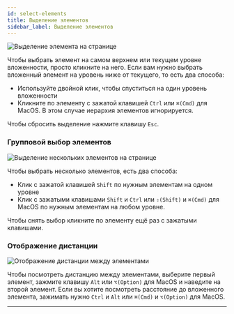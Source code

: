 ```yaml
---
id: select-elements
title: Выделение элементов
sidebar_label: Выделение элементов
---
```


![Выделение элемента на странице](https://test-upl.quarkly.io/60a657b1e3623a001f692958/images/docs-new-workarea-selection-simple.png?v=2021-05-20T13:43:10.433Z)

Чтобы выбрать элемент на самом верхнем или текущем уровне вложенности, просто кликните на него. Если вам нужно выбрать вложенный элемент на уровень ниже от текущего, то есть два способа:

-   Используйте двойной клик, чтобы спуститься на один уровень вложенности
-   Кликните по элементу с зажатой клавишей `Ctrl` или `⌘(Cmd)` для MacOS. В этом случае иерархия элементов игнорируется.

Чтобы сбросить выделение нажмите клавишу `Esc`.

### Групповой выбор элементов

![Выделение нескольких элементов на странице](https://test-upl.quarkly.io/60a657b1e3623a001f692958/images/docs-new-workarea-selection-multiple.png?v=2021-05-20T13:43:34.163Z)

Чтобы выбрать несколько элементов, есть два способа:

-   Клик с зажатой клавишей `Shift` по нужным элементам на одном уровне
-   Клик с зажатыми клавишами `Shift` и `Ctrl` или `⇧(Shift)` и `⌘(Cmd)` для MacOS по нужным элементам на любом уровне.

Чтобы снять выбор кликните по элементу ещё раз с зажатыми клавишами.

### Отображение дистанции

![Отображение дистанции между элементами](https://test-upl.quarkly.io/60a657b1e3623a001f692958/images/docs-new-workarea-selection-show-distance.png?v=2021-05-20T13:43:45.153Z)

Чтобы посмотреть дистанцию между элементами, выберите первый элемент, зажмите клавишу `Alt` или `⌥(Option)` для MacOS и наведите на второй элемент. Если вы хотите посмотреть расстояние до вложенного элемента, зажимать нужно `Ctrl` и `Alt` или `⌘(Cmd)` и `⌥(Option)` для MacOS.

---
